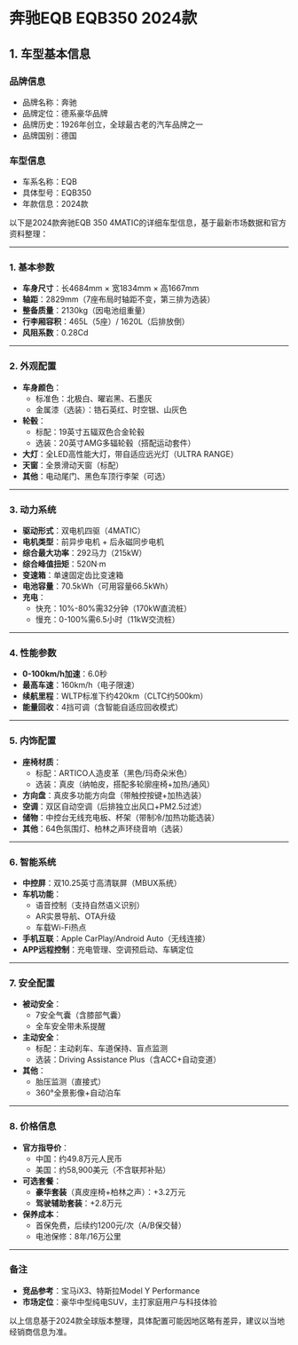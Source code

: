 
# 奔驰EQB EQB350 2024款
## 1. 车型基本信息
### 品牌信息
- 品牌名称：奔驰
- 品牌定位：德系豪华品牌
- 品牌历史：1926年创立，全球最古老的汽车品牌之一
- 品牌国别：德国

### 车型信息
- 车系名称：EQB
- 具体型号：EQB350
- 年款信息：2024款

以下是2024款奔驰EQB 350 4MATIC的详细车型信息，基于最新市场数据和官方资料整理：

---

### **1. 基本参数**
- **车身尺寸**：长4684mm × 宽1834mm × 高1667mm  
- **轴距**：2829mm（7座布局时轴距不变，第三排为选装）  
- **整备质量**：2130kg（因电池组重量）  
- **行李厢容积**：465L（5座）/ 1620L（后排放倒）  
- **风阻系数**：0.28Cd  

---

### **2. 外观配置**
- **车身颜色**：  
  - 标准色：北极白、曜岩黑、石墨灰  
  - 金属漆（选装）：锆石英红、时空银、山灰色  
- **轮毂**：  
  - 标配：19英寸五辐双色合金轮毂  
  - 选装：20英寸AMG多辐轮毂（搭配运动套件）  
- **大灯**：全LED高性能大灯，带自适应远光灯（ULTRA RANGE）  
- **天窗**：全景滑动天窗（标配）  
- **其他**：电动尾门、黑色车顶行李架（可选）  

---

### **3. 动力系统**
- **驱动形式**：双电机四驱（4MATIC）  
- **电机类型**：前异步电机 + 后永磁同步电机  
- **综合最大功率**：292马力（215kW）  
- **综合峰值扭矩**：520N·m  
- **变速箱**：单速固定齿比变速箱  
- **电池容量**：70.5kWh（可用容量66.5kWh）  
- **充电**：  
  - 快充：10%-80%需32分钟（170kW直流桩）  
  - 慢充：0-100%需6.5小时（11kW交流桩）  

---

### **4. 性能参数**
- **0-100km/h加速**：6.0秒  
- **最高车速**：160km/h（电子限速）  
- **续航里程**：WLTP标准下约420km（CLTC约500km）  
- **能量回收**：4挡可调（含智能自适应回收模式）  

---

### **5. 内饰配置**
- **座椅材质**：  
  - 标配：ARTICO人造皮革（黑色/玛奇朵米色）  
  - 选装：真皮（纳帕皮，搭配多轮廓座椅+加热/通风）  
- **方向盘**：真皮多功能方向盘（带触控按键+加热选装）  
- **空调**：双区自动空调（后排独立出风口+PM2.5过滤）  
- **储物**：中控台无线充电板、杯架（带制冷/加热功能选装）  
- **其他**：64色氛围灯、柏林之声环绕音响（选装）  

---

### **6. 智能系统**
- **中控屏**：双10.25英寸高清联屏（MBUX系统）  
- **车机功能**：  
  - 语音控制（支持自然语义识别）  
  - AR实景导航、OTA升级  
  - 车载Wi-Fi热点  
- **手机互联**：Apple CarPlay/Android Auto（无线连接）  
- **APP远程控制**：充电管理、空调预启动、车辆定位  

---

### **7. 安全配置**
- **被动安全**：  
  - 7安全气囊（含膝部气囊）  
  - 全车安全带未系提醒  
- **主动安全**：  
  - 标配：主动刹车、车道保持、盲点监测  
  - 选装：Driving Assistance Plus（含ACC+自动变道）  
- **其他**：  
  - 胎压监测（直接式）  
  - 360°全景影像+自动泊车  

---

### **8. 价格信息**
- **官方指导价**：  
  - 中国：约49.8万元人民币  
  - 美国：约58,900美元（不含联邦补贴）  
- **可选套餐**：  
  - **豪华套装**（真皮座椅+柏林之声）：+3.2万元  
  - **驾驶辅助套装**：+2.8万元  
- **保养成本**：  
  - 首保免费，后续约1200元/次（A/B保交替）  
  - 电池保修：8年/16万公里  

---

### **备注**  
- **竞品参考**：宝马iX3、特斯拉Model Y Performance  
- **市场定位**：豪华中型纯电SUV，主打家庭用户与科技体验  

以上信息基于2024款全球版本整理，具体配置可能因地区略有差异，建议以当地经销商信息为准。
